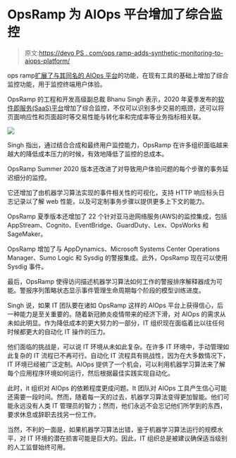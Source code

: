 # OpsRamp 为 AIOps 平台增加了综合监控

> 原文:[https://devo PS . com/ops ramp-adds-synthetic-monitoring-to-aiops-platform/](https://devops.com/opsramp-adds-synthetic-monitoring-to-aiops-platform/)

ops ramp[扩展了与其同名的 AIOps 平台](https://www.globenewswire.com/news-release/2020/06/30/2055382/0/en/OpsRamp-Expands-Hybrid-Discovery-and-Monitoring-to-Improve-Digital-Customer-Experience.html)的功能，在现有工具的基础上增加了综合监控功能，用于监控终端用户体验。

OpsRamp 的工程和开发高级副总裁 Bhanu Singh 表示，2020 年夏季发布的[软件即服务(SaaS)平台](https://devops.com/opsramp-extends-aiops-visibility/)增加了综合监控，不仅可以识别多步交易的瓶颈，还可以将页面响应性和页面超时等交易性能与转化率和完成率等业务指标相关联。

![](../Images/8bb8c3c317e217b15045763d799dca71.png)

Singh 指出，通过结合合成和最终用户监控能力，OpsRamp 在许多组织面临越来越大的降低成本压力的时候，有效地降低了监控的总成本。

OpsRamp Summer 2020 版本还改进了对导致用户体验问题的每个步骤的事务延迟细分的监控。

它还增加了由机器学习算法实现的事件相关性的可视化，支持 HTTP 响应标头日志记录以了解 web 性能，以及可定制事务步骤以提供更多上下文的能力。

OpsRamp 夏季版本还增加了 22 个针对亚马逊网络服务(AWS)的监控集成，包括 AppStream、Cognito、EventBridge、GuardDuty、Lex、OpsWorks 和 SageMaker。

OpsRamp 增加了与 AppDynamics、Microsoft Systems Center Operations Manager、Sumo Logic 和 Sysdig 的警报集成。此外，OpsRamp 现在可以使用 Sysdig 事件。

最后，OpsRamp 使得访问描述机器学习算法如何工作的警报排序解释器成为可能。警报序列策略状态显示事件管理生命周期每个阶段的模型训练进度。

Singh 说，如果 IT 团队要在诸如 OpsRamp 这样的 AIOps 平台上获得信心，后一种能力是至关重要的。随着新冠肺炎疫情带来的经济下滑，对 AIOps 的需求从未如此明显。作为降低成本的更大努力的一部分，IT 组织现在面临着比以往任何时候都更大的自动化 IT 操作的压力。

他们面临的挑战是，可以说 IT 环境从未如此复杂。在许多 IT 环境中，手动管理如此复杂的 IT 流程已不再可行。自动化 IT 流程具有挑战性，因为在大多数情况下，IT 环境已经被广泛定制。AIOps 提供了一个机会，可以利用机器学习算法来了解每个应用程序环境如何运行，然后根据最佳实践实现自动化。

此时，it 组织对 AIOps 的依赖程度更成问题。It 团队对 AIOps 工具产生信心可能还需要一段时间。然而，随着每一天的过去，机器学习算法变得更加智能。他们可能永远没有人类 IT 管理员的智力；然而，他们永远不会忘记他们所学到的东西，要求休息或辞职去找另一份工作。

当然，不利的一面是，如果机器学习算法出错，鉴于机器学习算法运行的规模水平，对 IT 环境的潜在损害可能是巨大的。因此，IT 组织总是被建议确保适当级别的人工监督始终可用。